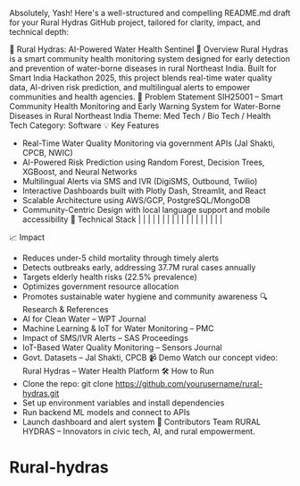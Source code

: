 Absolutely, Yash! Here's a well-structured and compelling README.md draft for your Rural Hydras GitHub project, tailored for clarity, impact, and technical depth:

🌊 Rural Hydras: AI-Powered Water Health Sentinel
🚀 Overview
Rural Hydras is a smart community health monitoring system designed for early detection and prevention of water-borne diseases in rural Northeast India. Built for Smart India Hackathon 2025, this project blends real-time water quality data, AI-driven risk prediction, and multilingual alerts to empower communities and health agencies.
🎯 Problem Statement
SIH25001 – Smart Community Health Monitoring and Early Warning System for Water-Borne Diseases in Rural Northeast India
Theme: Med Tech / Bio Tech / Health Tech
Category: Software
💡 Key Features
- Real-Time Water Quality Monitoring via government APIs (Jal Shakti, CPCB, NWIC)
- AI-Powered Risk Prediction using Random Forest, Decision Trees, XGBoost, and Neural Networks
- Multilingual Alerts via SMS and IVR (DigiSMS, Outbound, Twilio)
- Interactive Dashboards built with Plotly Dash, Streamlit, and React
- Scalable Architecture using AWS/GCP, PostgreSQL/MongoDB
- Community-Centric Design with local language support and mobile accessibility
🧠 Technical Stack
|  |  | 
|  |  | 
|  |  | 
|  |  | 
|  |  | 
|  |  | 


📈 Impact
- Reduces under-5 child mortality through timely alerts
- Detects outbreaks early, addressing 37.7M rural cases annually
- Targets elderly health risks (22.5% prevalence)
- Optimizes government resource allocation
- Promotes sustainable water hygiene and community awareness
🔍 Research & References
- AI for Clean Water – WPT Journal
- Machine Learning & IoT for Water Monitoring – PMC
- Impact of SMS/IVR Alerts – SAS Proceedings
- IoT-Based Water Quality Monitoring – Sensors Journal
- Govt. Datasets – Jal Shakti, CPCB
📹 Demo
Watch our concept video: Rural Hydras – Water Health Platform
🛠️ How to Run
- Clone the repo: git clone https://github.com/yourusername/rural-hydras.git
- Set up environment variables and install dependencies
- Run backend ML models and connect to APIs
- Launch dashboard and alert system
🤝 Contributors
Team RURAL HYDRAS – Innovators in civic tech, AI, and rural empowerment.


# Rural-hydras
